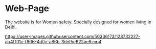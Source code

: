 # Web-Page
The website is for Women safety. Specially designed for women living in Delhi.

https://user-images.githubusercontent.com/56336173/128732227-ab4f101c-f606-4d0c-a86b-3def5e622ae6.mp4
